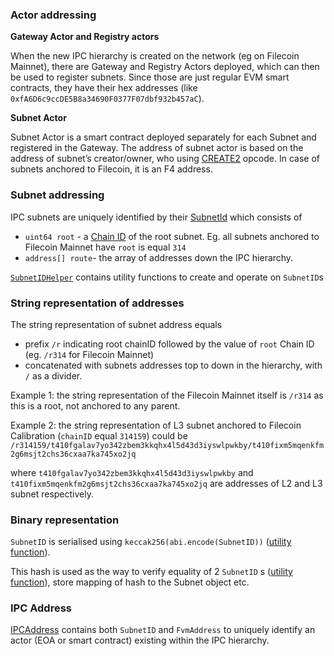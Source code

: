 ### Actor addressing

**Gateway Actor and Registry actors**

When the new IPC hierarchy is created on the network (eg on Filecoin Mainnet), there are Gateway and Registry Actors deployed, which can then be used to register subnets. Since those are just regular EVM smart contracts, they have their hex addresses (like `0xfA6D6c9ccDE5B8a34690F0377F07dbf932b457aC`).

**Subnet Actor**

Subnet Actor is a smart contract deployed separately for each Subnet and registered in the Gateway. The address of subnet actor is based on the address of subnet’s creator/owner, who using [CREATE2](https://docs.openzeppelin.com/cli/2.8/deploying-with-create2) opcode. In case of subnets anchored to Filecoin, it is an F4 address.

### Subnet addressing

IPC subnets are uniquely identified by their [SubnetId](https://github.com/consensus-shipyard/ipc/blob/main/contracts/src/structs/Subnet.sol#L9) which consists of

- `uint64 root` - a [Chain ID](https://chainlist.org/?search=filecoin&testnets=true) of the root subnet. Eg. all subnets anchored to Filecoin Mainnet have `root` is equal `314`
- `address[] route`- the array of addresses down the IPC hierarchy.

[`SubnetIDHelper`](https://github.com/consensus-shipyard/ipc/blob/main/contracts/src/lib/SubnetIDHelper.sol) contains utility functions to create and operate on `SubnetID`s

### String representation of addresses

The string representation of subnet address equals

- prefix `/r` indicating root chainID followed by the value of `root` Chain ID (eg. `/r314` for Filecoin Mainnet)
- concatenated with subnets addresses top to down in the hierarchy, with `/` as a divider.

Example 1: the string representation of the Filecoin Mainnet itself is `/r314` as this is a root, not anchored to any parent.

Example 2: the string representation of L3 subnet anchored to Filecoin Calibration (`chainID` equal `314159`) could be `/r314159/t410fgalav7yo342zbem3kkqhx4l5d43d3iyswlpwkby/t410fixm5mqenkfm2g6msjt2chs36cxaa7ka745xo2jq`

where `t410fgalav7yo342zbem3kkqhx4l5d43d3iyswlpwkby` and `t410fixm5mqenkfm2g6msjt2chs36cxaa7ka745xo2jq` are addresses of L2 and L3 subnet respectively.

### Binary representation

`SubnetID` is serialised using `keccak256(abi.encode(SubnetID))` ([utility function](https://github.com/consensus-shipyard/ipc/blob/main/contracts/src/lib/SubnetIDHelper.sol#L58)).

This hash is used as the way to verify equality of 2 `SubnetID` s ([utility function](https://github.com/consensus-shipyard/ipc/blob/main/contracts/src/lib/SubnetIDHelper.sol#L89)), store mapping of hash to the Subnet object etc.

### IPC Address

[IPCAddress](https://github.com/consensus-shipyard/ipc/blob/main/contracts/src/structs/Subnet.sol#L149) contains both `SubnetID` and `FvmAddress` to uniquely identify an actor (EOA or smart contract) existing within the IPC hierarchy.